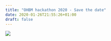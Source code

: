 ```yaml
---
title: "OHBM hackathon 2020 - Save the date"
date: 2020-01-26T21:55:26+01:00
draft: false
---
```


![](landing_hackathon_2020.jpg)

